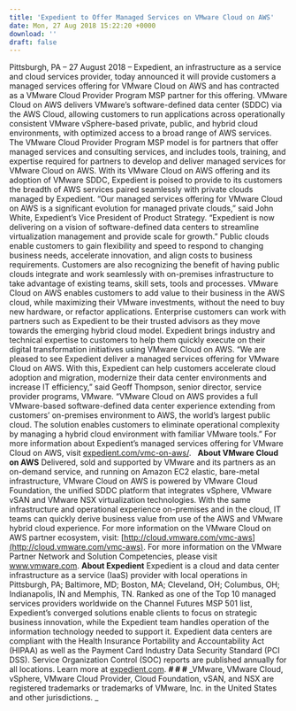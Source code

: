 ```yaml
---
title: 'Expedient to Offer Managed Services on VMware Cloud on AWS'
date: Mon, 27 Aug 2018 15:22:20 +0000
download: ''
draft: false
---
```


Pittsburgh, PA – 27 August 2018 – Expedient, an infrastructure as a service and cloud services provider, today announced it will provide customers a managed services offering for VMware Cloud on AWS and has contracted as a VMware Cloud Provider Program MSP partner for this offering. VMware Cloud on AWS delivers VMware’s software-defined data center (SDDC) via the AWS Cloud, allowing customers to run applications across operationally consistent VMware vSphere-based private, public, and hybrid cloud environments, with optimized access to a broad range of AWS services. The VMware Cloud Provider Program MSP model is for partners that offer managed services and consulting services, and includes tools, training, and expertise required for partners to develop and deliver managed services for VMware Cloud on AWS. With its VMware Cloud on AWS offering and its adoption of VMware SDDC, Expedient is poised to provide to its customers the breadth of AWS services paired seamlessly with private clouds managed by Expedient. “Our managed services offering for VMware Cloud on AWS is a significant evolution for managed private clouds,” said John White, Expedient’s Vice President of Product Strategy. “Expedient is now delivering on a vision of software-defined data centers to streamline virtualization management and provide scale for growth.” Public clouds enable customers to gain flexibility and speed to respond to changing business needs, accelerate innovation, and align costs to business requirements. Customers are also recognizing the benefit of having public clouds integrate and work seamlessly with on-premises infrastructure to take advantage of existing teams, skill sets, tools and processes. VMware Cloud on AWS enables customers to add value to their business in the AWS cloud, while maximizing their VMware investments, without the need to buy new hardware, or refactor applications. Enterprise customers can work with partners such as Expedient to be their trusted advisors as they move towards the emerging hybrid cloud model. Expedient brings industry and technical expertise to customers to help them quickly execute on their digital transformation initiatives using VMware Cloud on AWS. “We are pleased to see Expedient deliver a managed services offering for VMware Cloud on AWS. With this, Expedient can help customers accelerate cloud adoption and migration, modernize their data center environments and increase IT efficiency,” said Geoff Thompson, senior director, service provider programs, VMware. “VMware Cloud on AWS provides a full VMware-based software-defined data center experience extending from customers’ on-premises environment to AWS, the world’s largest public cloud. The solution enables customers to eliminate operational complexity by managing a hybrid cloud environment with familiar VMware tools.” For more information about Expedient’s managed services offering for VMware Cloud on AWS, visit [expedient.com/vmc-on-aws/](https://www.expedient.com/vmc-on-aws/).   **About VMware Cloud on AWS** Delivered, sold and supported by VMware and its partners as an on-demand service, and running on Amazon EC2 elastic, bare-metal infrastructure, VMware Cloud on AWS is powered by VMware Cloud Foundation, the unified SDDC platform that integrates vSphere, VMware vSAN and VMware NSX virtualization technologies. With the same infrastructure and operational experience on-premises and in the cloud, IT teams can quickly derive business value from use of the AWS and VMware hybrid cloud experience. For more information on the VMware Cloud on AWS partner ecosystem, visit: [http://cloud.vmware.com/vmc-aws](http://cloud.vmware.com/vmc-aws). For more information on the VMware Partner Network and Solution Competencies, please visit www.vmware.com.  **About Expedient** Expedient is a cloud and data center infrastructure as a service (IaaS) provider with local operations in Pittsburgh, PA; Baltimore, MD; Boston, MA; Cleveland, OH; Columbus, OH; Indianapolis, IN and Memphis, TN. Ranked as one of the Top 10 managed services providers worldwide on the Channel Futures MSP 501 list, Expedient’s converged solutions enable clients to focus on strategic business innovation, while the Expedient team handles operation of the information technology needed to support it. Expedient data centers are compliant with the Health Insurance Portability and Accountability Act (HIPAA) as well as the Payment Card Industry Data Security Standard (PCI DSS). Service Organization Control (SOC) reports are published annually for all locations. Learn more at [expedient.com](http://www.expedient.com/). **\# # #** _VMware, VMware Cloud, vSphere, VMware Cloud Provider, Cloud Foundation, vSAN, and NSX are registered trademarks or trademarks of VMware, Inc. in the United States and other jurisdictions. _